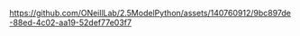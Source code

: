 





https://github.com/ONeillLab/2.5ModelPython/assets/140760912/9bc897de-88ed-4c02-aa19-52def77e03f7


